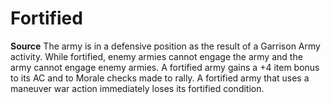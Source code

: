 ﻿---
id: '49'
name: Fortified
source: null

---
# Fortified

**Source** 
The army is in a defensive position as the result of a Garrison Army activity. While fortified, enemy armies cannot engage the army and the army cannot engage enemy armies. A fortified army gains a +4 item bonus to its AC and to Morale checks made to rally. A fortified army that uses a maneuver war action immediately loses its fortified condition.